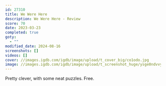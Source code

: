 ```yaml
---
id: 27310
title: We Were Here
description: We Were Here - Review
score: 70
date: 2023-03-23
completed: true
goty:
  - ""
modified_date: 2024-08-16
screenshots: []
videos: []
cover: //images.igdb.com/igdb/image/upload/t_cover_big/co1odo.jpg
image: //images.igdb.com/igdb/image/upload/t_screenshot_huge/ysge0ndvvy5dywwyf3xg.jpg
---
```

Pretty clever, with some neat puzzles. Free.